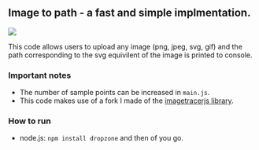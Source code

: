## Image to path - a fast and simple implmentation.

![](https://media.giphy.com/media/SXadTDcBz24BCIv8kh/giphy.gif)

This code allows users to upload any image (png, jpeg, svg, gif) and the path corresponding to the svg equivilent of the image is printed to console.

### Important notes

- The number of sample points can be increased in `main.js`.
- This code makes use of a fork I made of the [imagetracerjs library](https://github.com/trozler/imagetracerjs).

### How to run

- node.js: `npm install dropzone` and then of you go.

